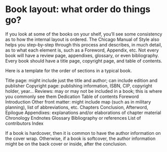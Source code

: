 # Book layout: what order do things go? 

If you look at some of the books on your shelf, you’ll see some consistency as to how the internal layout is ordered. The Chicago Manual of Style also helps you step-by-step through this process and describes, in much detail, as to what each element is, such as a Foreword, Appendix, etc. Not every book will have a review page, appendixes, glossary, or even bibliography. Every book should have a title page, copyright page, and table of contents.

Here is a template for the order of sections in a typical book. 

Title page: might include just the title and author; can include edition and publisher
Copyright page: publishing information, ISBN, CIP, copyright holder, year…
Reviews: may or may not be included in a book; this is where you commonly see them
Dedication
Table of contents
Foreword
Introduction
Other front matter: might include map (such as in military planning), list of abbreviations, etc.
Chapters
Conclusion, Afterword, Epilogue
Appendixes: explanations and/or elaborations of chapter material
Chronology
Endnotes
Glossary
Bibliography or references
List of contributors
Index

If a book is hardcover, then it is common to have the author information on the cover wrap. Otherwise, if a book is softcover, the author information might be on the back cover or inside, after the conclusion.
